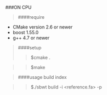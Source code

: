 ###ON CPU

>####require
+ CMake version 2.6 or newer
+ boost 1.55.0
+ g++ 4.7 or newer

> ####setup
> > $cmake .

> > $make

> ####usage
> build index


> > $./sbwt build -i <reference.fa> -p <ouput prefix>
